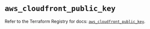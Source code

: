 # `aws_cloudfront_public_key`

Refer to the Terraform Registry for docs: [`aws_cloudfront_public_key`](https://registry.terraform.io/providers/hashicorp/aws/6.5.0/docs/resources/cloudfront_public_key).
